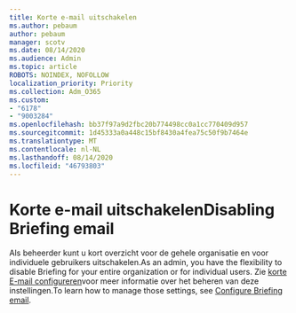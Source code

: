 ```yaml
---
title: Korte e-mail uitschakelen
ms.author: pebaum
author: pebaum
manager: scotv
ms.date: 08/14/2020
ms.audience: Admin
ms.topic: article
ROBOTS: NOINDEX, NOFOLLOW
localization_priority: Priority
ms.collection: Adm_O365
ms.custom:
- "6178"
- "9003284"
ms.openlocfilehash: bb37f97a9d2fbc20b774498cc0a1cc770409d957
ms.sourcegitcommit: 1d45333a0a448c15bf8430a4fea75c50f9b7464e
ms.translationtype: MT
ms.contentlocale: nl-NL
ms.lasthandoff: 08/14/2020
ms.locfileid: "46793803"
---
```

# <a name="disabling-briefing-email"></a><span data-ttu-id="88b1f-102">Korte e-mail uitschakelen</span><span class="sxs-lookup"><span data-stu-id="88b1f-102">Disabling Briefing email</span></span>

<span data-ttu-id="88b1f-103">Als beheerder kunt u kort overzicht voor de gehele organisatie en voor individuele gebruikers uitschakelen.</span><span class="sxs-lookup"><span data-stu-id="88b1f-103">As an admin, you have the flexibility to disable Briefing for your entire organization or for individual users.</span></span> <span data-ttu-id="88b1f-104">Zie [korte E-mail configureren](https://docs.microsoft.com/briefing/be-admin)voor meer informatie over het beheren van deze instellingen.</span><span class="sxs-lookup"><span data-stu-id="88b1f-104">To learn how to manage those settings, see [Configure Briefing email](https://docs.microsoft.com/briefing/be-admin).</span></span>